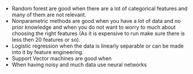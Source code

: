 
* Random forest are good when there are a lot of categorical features and many of them are not relevant.
* Nonparametric methods are good when you have a lot of data and no prior knowledge and when you do not want to worry to much about choosing the right features (As it is expensive to run make sure there is less then 20 features or so).
* Logistic regression when the data is linearly separable or can be made into it by feature engineering.
* Support Vector machines are good when 
* When having noisy and much data use neural networks